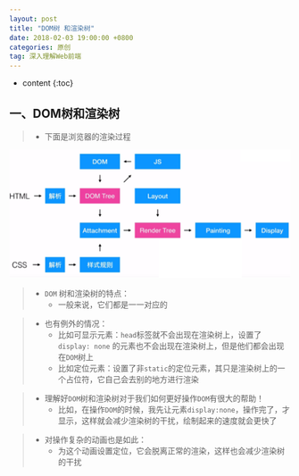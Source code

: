 ```yaml
---
layout: post
title: "DOM树 和渲染树"
date: 2018-02-03 19:00:00 +0800 
categories: 原创
tag: 深入理解Web前端
---
```

* content
{:toc}



<!-- more -->


## 一、DOM树和渲染树

> * 下面是浏览器的渲染过程

![optimization](/styles/images/web/performanceOptimization/po-09.png)

> * `DOM` 树和渲染树的特点：
>   * 一般来说，它们都是一一对应的

> * 也有例外的情况：
>   * 比如可显示元素：`head`标签就不会出现在渲染树上，设置了`display: none` 的元素也不会出现在渲染树上，但是他们都会出现在`DOM`树上
>   * 比如定位元素：设置了非`static`的定位元素，其只是渲染树上的一个占位符，它自己会去别的地方进行渲染

> * 理解好`DOM`树和渲染树对于我们如何更好操作`DOM`有很大的帮助！
>   * 比如，在操作`DOM`的时候，我先让元素`display:none`，操作完了，才显示，这样就会减少渲染树的干扰，绘制起来的速度就会更快了

> * 对操作复杂的动画也是如此：
>   * 为这个动画设置定位，它会脱离正常的渲染，这样也会减少渲染树的干扰

